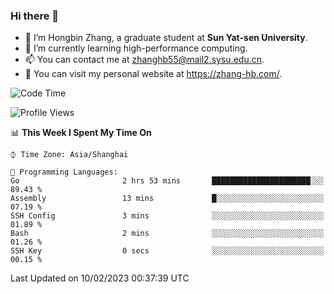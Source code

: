 ### Hi there 👋

- 🔭 I’m Hongbin Zhang, a graduate student at **Sun Yat-sen University**.
- 🌱 I’m currently learning high-performance computing.
- 📫 You can contact me at zhanghb55@mail2.sysu.edu.cn.
- 👀 You can visit my personal website at https://zhang-hb.com/.

<!--START_SECTION:waka-->
![Code Time](http://img.shields.io/badge/Code%20Time-51%20hrs%2055%20mins-blue)

![Profile Views](http://img.shields.io/badge/Profile%20Views-4-blue)

📊 **This Week I Spent My Time On** 

```text
⌚︎ Time Zone: Asia/Shanghai

💬 Programming Languages: 
Go                       2 hrs 53 mins       ██████████████████████░░░   89.43 % 
Assembly                 13 mins             █░░░░░░░░░░░░░░░░░░░░░░░░   07.19 % 
SSH Config               3 mins              ░░░░░░░░░░░░░░░░░░░░░░░░░   01.89 % 
Bash                     2 mins              ░░░░░░░░░░░░░░░░░░░░░░░░░   01.26 % 
SSH Key                  0 secs              ░░░░░░░░░░░░░░░░░░░░░░░░░   00.15 % 

```


 Last Updated on 10/02/2023 00:37:39 UTC
<!--END_SECTION:waka-->